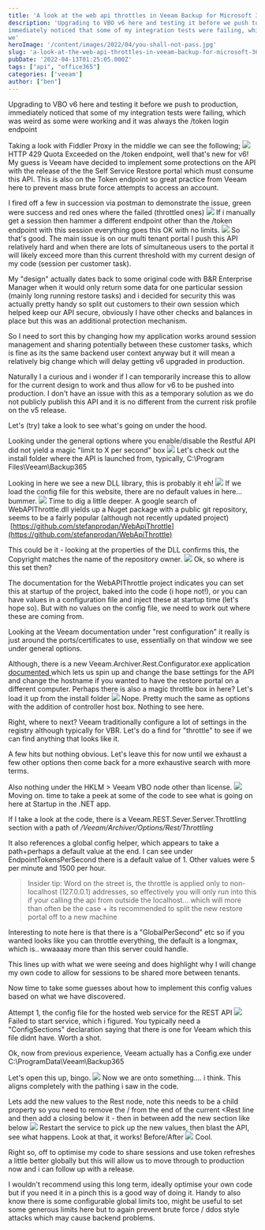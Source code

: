 ```yaml
---
title: 'A look at the web api throttles in Veeam Backup for Microsoft 365 v6 REST API (Token endpoint)' 
description: 'Upgrading to VBO v6 here and testing it before we push to production,
immediately noticed that some of my integration tests were failing, which was
we'
heroImage: '/content/images/2022/04/you-shall-not-pass.jpg'
slug: 'a-look-at-the-web-api-throttles-in-veeam-backup-for-microsoft-365-v6-rest-api-token-endpoint'
pubDate: '2022-04-13T01:25:05.000Z'
tags: ["api", "office365"] 
categories: ['veeam']
author: ["ben"]
---
```


Upgrading to VBO v6 here and testing it before we push to production, immediately noticed that some of my integration tests were failing, which was weird as some were working and it was always the /token login endpoint

Taking a look with Fiddler Proxy in the middle we can see the following;
![](/content/images/2022/04/image-8.png)
HTTP 429 Quota Exceeded on the /token endpoint, well that's new for v6! My guess is Veeam have decided to implement some protections on the API with the release of the the Self Service Restore portal which must consume this API. This is also on the Token endpoint so great practice from Veeam here to prevent mass brute force attempts to access an account. 

I fired off a few in succession via postman to demonstrate the issue, green were success and red ones where the failed (throttled ones)
![](/content/images/2022/04/image-18.png)
If i manually get a session then hammer a different endpoint other than the /token endpoint with this session everything goes this OK with no limits.
![](/content/images/2022/04/image-16.png)
So that's good. The main issue is on our multi tenant portal I push this API relatively hard and when there are lots of simultaneous users to the portal it will likely exceed more than this current threshold with my current design of my code (session per customer task).

 My "design" actually dates back to some original code with B&R Enterprise Manager when it would only return some data for one particular session (mainly long running restore tasks) and i decided for security this was actually pretty handy so split out customers to their own session which helped keep our API secure, obviously I have other checks and balances in place but this was an additional protection mechanism.

So I need to sort this by changing how my application works around session management and sharing potentially between these customer tasks, which is fine as its the same backend user context anyway but it will mean a relatively big change which will delay getting v6 upgraded in production. 

Naturally I a curious and i wonder if I can temporarily increase this to allow for the current design to work and thus allow for v6 to be pushed into production. I don't have an issue with this as a temporary solution as we do not publicly publish this API and it is no different from the current risk profile on the v5 release.

 Let's (try) take a look to see what's going on under the hood.

Looking under the general options where you enable/disable the Restful API did not yield a magic "limit to X per second" box
![](/content/images/2022/04/image-9.png)
Let's check out the install folder where the API is launched from, typically, C:\Program Files\Veeam\Backup365

Looking in here we see a new DLL library, this is probably it eh!
![](/content/images/2022/04/image-10.png)
If we load the config file for this website, there are no default values in here... bummer.
![](/content/images/2022/04/image-11.png)
Time to dig a little deeper. A google search of WebAPIThrottle.dll yields up a Nuget package with a public git repository, seems to be a fairly popular (although not recently updated project)  [https://github.com/stefanprodan/WebApiThrottle](https://github.com/stefanprodan/WebApiThrottle)

This could be it - looking at the properties of the DLL confirms this, the Copyright matches the name of the repository owner.
![](/content/images/2022/04/image-12.png)
Ok, so where is this set then?

The documentation for the WebAPIThrottle project indicates you can set this at startup of the project, baked into the code (i hope not!), or you can have values in a configuration file and inject these at startup time (let's hope so). But with no values on the config file, we need to work out where these are coming from.

Looking at the Veeam documentation under "rest configuration" it really is just around the ports/certificates to use, essentially on that window we see under general options.

Although, there is a new Veeam.Archiver.Rest.Configurator.exe application [documented ](https://helpcenter.veeam.com/docs/vbo365/guide/vbo_configuring_rest_separate.html?ver=60) which lets us spin up and change the base settings for the API and change the hostname if you wanted to have the restore portal on a different computer. Perhaps there is also a magic throttle box in here? Let's load it up from the install folder
![](/content/images/2022/04/image-13.png)
Nope. Pretty much the same as options with the addition of controller host box. Nothing to see here.

Right, where to next? Veeam traditionally configure a lot of settings in the registry although typically for VBR. Let's do a find for "throttle" to see if we can find anything that looks like it.

A few hits but nothing obvious. Let's leave this for now until we exhaust a few other options then come back for a more exhaustive search with more terms.

Also nothing under the HKLM > Veeam VBO node other than license.
![](/content/images/2022/04/image-14.png)
Moving on. time to take a peek at some of the code to see what is going on here at Startup in the .NET app.

If I take a look at the code, there is a Veeam.REST.Sever.Server.Throttling section with a path of */Veeam/Archiver/Options/Rest/Throttling*

It also references a global config helper, which appears to take a path+perhaps a default value at the end. I can see under EndpointTokensPerSecond there is a default value of 1. Other values were 5 per minute and 1500 per hour. 

> Insider tip: Word on the street is, the throttle is applied only to non-localhost (127.0.0.1) addresses, so effectively you will only run into this if your calling the api from outside the localhost... which will more than often be the case + its recommended to split the new restore portal off to a new machine

Interesting to note here is that there is a "GlobalPerSecond" etc so if you wanted looks like you can throttle everything, the default is a longmax, which is.. wwaaaay more than this server could handle.

This lines up with what we were seeing and does highlight why I will change my own code to allow for sessions to be shared more between tenants.

Now time to take some guesses about how to implement this config values based on what we have discovered.

Attempt 1, the config file for the hosted web service for the REST API
![](/content/images/2022/04/image-19.png)
Failed to start service, which i figured. You typically need a "ConfigSections" declaration saying that there is one for Veeam which this file didnt have. Worth a shot.

Ok, now from previous experience, Veeam actually has a Config.exe under C:\ProgramData\Veeam\Backup365

Let's open this up, bingo.
![](/content/images/2022/04/image-21.png)
Now we are onto something.... i think. This aligns completely with the pathing i saw in the code.

Lets add the new values to the Rest node, note this needs to be a child property so you need to remove the / from the end of the current <Rest line and then add a closing </Rest> below it - then in between add the new <Throttling values.... /> section like below
![](/content/images/2022/04/image-23.png)
Restart the service to pick up the new values, then blast the API, see what happens. Look at that, it works! Before/After
![](/content/images/2022/04/image-22.png)
Cool.

Right so, off to optimise my code to share sessions and use token refreshes a little better globally but this will allow us to move through to production now and i can follow up with a release. 

I wouldn't recommend using this long term, ideally optimise your own code but if you need it in a pinch this is a good way of doing it. Handy to also know there is some configurable global limits too, might be useful to set some generous limits here but to again prevent brute force / ddos style attacks which may cause backend problems. 

